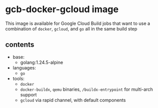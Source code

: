 # gcb-docker-gcloud image

This image is available for Google Cloud Build jobs that want to use a
combination of `docker`, `gcloud`, and `go` all in the same build step

## contents

- base:
  - golang:1.24.5-alpine
- languages:
  - `go`
- tools:
  - `docker`
  - `docker-buildx`, `qemu` binaries, `/buildx-entrypoint` for multi-arch support
  - `gcloud` via rapid channel, with default components
